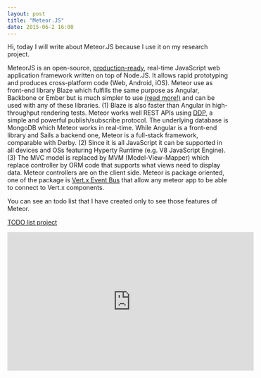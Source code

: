 ```yaml
---
layout: post
title: "Meteor.JS"
date: 2015-06-2 16:00
---
```


Hi, today I will write about Meteor.JS because I use it on my research project.

MeteorJS is an open-source, [production-ready](http://www.wired.com/2014/10/meteor/), real-time JavaScript web application framework written on top of Node.JS. It allows rapid prototyping and produces cross-platform code (Web, Android, iOS). Meteor use as front-end library Blaze which fulfills the same purpose as Angular, Backbone or Ember but is much simpler to use [(read more!)](https://www.meteor.com/blaze) and can be used with any of these libraries. (1) Blaze is also faster than Angular in high-throughput rendering tests. Meteor works well REST APIs using [DDP](https://en.wikipedia.org/wiki/Distributed_Data_Protocol), a simple and powerful publish/subscribe protocol. The underlying database is MongoDB which Meteor works in real-time. While Angular is a front-end library and Sails a backend one, Meteor is a full-stack framework, comparable with Derby. (2) Since it is all JavaScript it can be supported in all devices and OSs featuring Hyperty Runtime (e.g. V8 JavaScript Engine). (3) The MVC model is replaced by MVM (Model-View-Mapper) which replace controller by ORM code that supports what views need to display data. Meteor controllers are on the client side. Meteor is package oriented, one of the package is [Vert.x Event Bus](https://github.com/jmusacchio/vertxbus/) that allow any meteor app to be able to connect to Vert.x components.

You can see an todo list that I have created only to see those features of Meteor.

[TODO list project](http://joelpinheiro.meteor.com/)

<iframe width="560" height="315" src="https://www.youtube.com/embed/OqCaW_34nFc" frameborder="0" allowfullscreen></iframe>